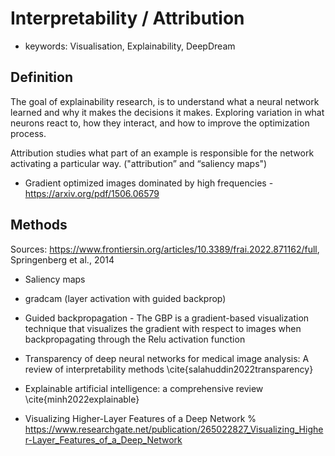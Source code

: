 # Interpretability / Attribution

- keywords: Visualisation, Explainability, DeepDream

## Definition
The goal of explainability research, is to understand what a neural network learned and why it makes the decisions it makes.
Exploring variation in what neurons react to, how they interact, and how to improve the optimization process. 

Attribution studies what part of an example is responsible for the network activating a particular way. ("attribution” and “saliency maps")

- Gradient optimized images dominated by high frequencies - https://arxiv.org/pdf/1506.06579


## Methods

Sources: https://www.frontiersin.org/articles/10.3389/frai.2022.871162/full,  Springenberg et al., 2014

- Saliency maps
- gradcam (layer activation with guided backprop) 
- Guided backpropagation - The GBP is a gradient-based visualization technique that visualizes the gradient with respect to images when backpropagating through the Relu activation function









- Transparency of deep neural networks for medical image analysis: A review of interpretability methods \cite{salahuddin2022transparency}
- Explainable artificial intelligence: a comprehensive review \cite{minh2022explainable}
- Visualizing Higher-Layer Features of a Deep Network % https://www.researchgate.net/publication/265022827_Visualizing_Higher-Layer_Features_of_a_Deep_Network